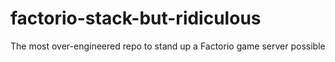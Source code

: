 # factorio-stack-but-ridiculous
The most over-engineered repo to stand up a Factorio game server possible
